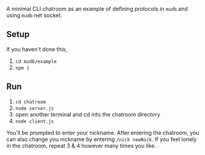 A minimal CLI chatroom as an example of defining protocols in `mudb` and using `mudb` net socket.

## Setup
If you haven't done this,
1. `cd mudb/example`
2. `npm i`

## Run
1. `cd chatroom`
2. `node server.js`
3. open another terminal and cd into the chatroom directory
4. `node client.js`

You'll be prompted to enter your nickname.  After entering the chatroom, you can also change you nickname by entering `/nick newNick`.  If you feel lonely in the chatroom, repeat 3 & 4 however many times you like.

